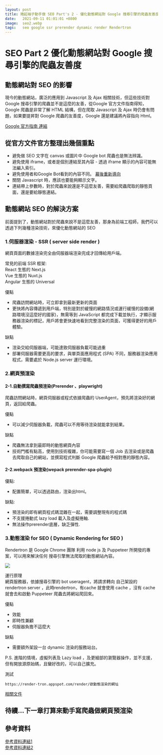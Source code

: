 ```yaml
---
layout: post
title: 捲起袖子動手做 SEO Part's 2 - 優化動態網站對 Google 搜尋引擎的爬蟲友善度
date:   2021-09-11 01:01:01 +0800
image:  seo2.webp
tags:   seo google ssr prerender dynamic render Rendertron
---
```

# SEO Part 2 優化動態網站對 Google 搜尋引擎的爬蟲友善度
## 動態網站對 SEO 的影響
現今的動態網站，廣泛的應用到 Javascript 及 Ajax 相關技術，但這些技術對 Google 搜尋引擎的爬蟲並不是這麼的友善，從Google 官方文件指南得知，Google 爬蟲是非常了解 HTML 結構，但在爬取 Javascript 及 Ajax  時仍會有問題，如果要提昇對 Google 爬蟲的友善度，Google 還是建議將內容指向 Html。  

[Google 官方指南 連結](https://developers.google.com/search/docs/advanced/guidelines/ajax?hl=zh-tw)

## 從官方文件官方整理出幾個重點
* 避免做 SEO 文字在 canvas 或圖片中 Google bot 爬蟲也是無法辨識。
* 避免使用 iframe，或者是個別連結至其內容 - 透過 iframe 顯示的內容可能無法編入索引。
* 避免使用者和Google Bot看到的內容不同。
 [幕後重新導向](https://developers.google.com/search/docs/advanced/guidelines/sneaky-redirects?hl=zh-tw)  
* 關閉 Javascript 時，應該也要能夠顯示文字。
* 連結帶上參數時，對於爬蟲來說還是不這麼友善，需要給爬蟲爬取的靜態頁面，還是要給靜態連結。

## 動態網站 SEO 的解決方案
前面提到了，動態網站對於爬蟲來說不是這麼友善，那身為前端工程師，我們可以透過下列幾種渲染技術，來優化動態網站的 SEO
### 1.伺服器渲染 - SSR ( server side render )   
網頁頁面的數據渲染完全由伺服器端渲染完成才回傳給用戶端。   

常見的前端 SSR 框架:  
React 生態的 Next.js  
Vue 生態的 Nuxt.js  
Angular 生態的 Universal

優點     
* 爬蟲訪問網站時，可立即拿到最新更新的頁面  
* 更快將內容傳遞到用戶端，特別是對於緩慢的網路情況或運行緩慢的設備(網路環境沒這麼好的國家)，無需等到 JavaScript 都完成下載並執行，才顯示服務器渲染的標記，用戶將會更快速地看到完整渲染的頁面，可獲得更好的用戶體驗。  

缺點  
* 渲染交給伺服器端，可能達致伺服器負載可能過重
* 部署伺服器需要更高的要求，與單頁面應用程式 (SPA) 不同，服務器渲染應用程式，需要處於 Node.js server 運行環境。

### 2.網頁預渲染 

#### 2-1.自動撰寫爬蟲預渲染(Prerender 、playwright)
爬蟲訪問網站時，網頁伺服器或程式依據爬蟲的 UserAgent，預先將渲染好的網頁，返回給爬蟲。  

優點  
* 可以減少伺服器負載，爬蟲可以不用等待渲染就能拿到結果。

缺點  
* 爬蟲無法拿到最即時的動態網頁內容  
* 技術門檻有點高，使用到技術複雜，你可能需要寫一個 Job 去渲染或是爬蟲去爬取自己的網站，並撰寫程式判斷 Google 爬蟲給予相對應的靜態內容。

#### 2-2.webpack 預渲染(wepack prerender-spa-plugin)
優點: 
* 配置簡單，可以透過路由，渲染出html。

缺點: 
* 預渲染的即有網頁程式碼混雜在一起，需要調整現有的程式碼
* 不支援捲動式 lazy load 載入及虛擬捲軸. 
* 無法操作prerender底層，缺乏彈性.

### 3.動態渲染 for SEO ( Dynamic Rendering for SEO )  
Rendertron 是 Google Chrome 團隊 利用 node js 及 Puppeteer 所開發的專案，可以用來解決任何 搜尋引擎無法爬取的動態網站內容。  

![](https://i.imgur.com/JdTsLbH.png)  

運行原理  
網頁服務器，依據搜尋引擎的 bot useragent，將請求轉向 自己架設的 rendertron server ，此時rendertron，有cache 就會使用 cache ，沒有 cache 就會去和啟動 Puppeteer 爬蟲去將網站爬回來。  

優點  
* 效能
* 即時性兼顧
* 伺服器負擔不這麼大  

缺點 
* 需要額外架設一台 dynamic 渲染的服務站台。  

P.S. 進階的情境，虛擬列表及 Lazy load ，及更細部的瀏覽器操作，並不支援，但有開放源原始碼，且蠻好改的，可以自己擴充。  

測試  
```
https://render-tron.appspot.com/render/欲動態渲染的網址  
````
  
[相關文件](https://developers.google.com/search/blog/2019/01/dynamic-rendering-with-rendertron)

## 待續...下一章打算來動手寫爬蟲做網頁預渲染
 
## 參考資料
[參考資料連結1](https://medium.com/@gdumais/next-js-the-ultimate-cheat-sheet-to-page-rendering-46e4f82ce1ee)  
[參考資料連結2](https://tech.meituan.com/2018/11/15/first-contentful-paint-practice.html)


